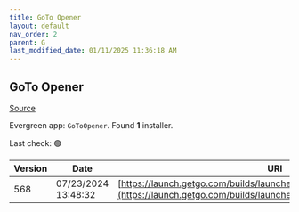 ```yaml
---
title: GoTo Opener
layout: default
nav_order: 2
parent: G
last_modified_date: 01/11/2025 11:36:18 AM
---
```


## GoTo Opener

[Source](https://support.goto.com/meeting/help/what-is-the-multi-user-launcher-opener-msi)

Evergreen app: `GoToOpener`. Found **1** installer.

Last check: 🟢

| Version | Date                | URI                                                                                                                                          |
| ------- | ------------------- | -------------------------------------------------------------------------------------------------------------------------------------------- |
| 568     | 07/23/2024 13:48:32 | [https://launch.getgo.com/builds/launcher/568/GoToOpenerMultiUser.msi](https://launch.getgo.com/builds/launcher/568/GoToOpenerMultiUser.msi) |
